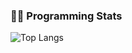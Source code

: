 ### 🧑‍💻 Programming Stats

![Top Langs](https://github-readme-stats.vercel.app/api/top-langs/?username=Datbuudien&layout=compact&langs_count=10&theme=radical)
<!--
**Datbuudien/Datbuudien** is a ✨ _special_ ✨ repository because its `README.md` (this file) appears on your GitHub profile.

Here are some ideas to get you started:

- 🔭 I’m currently working on ...
- 🌱 I’m currently learning ...
- 👯 I’m looking to collaborate on ...
- 🤔 I’m looking for help with ...
- 💬 Ask me about ...
- 📫 How to reach me: ...
- 😄 Pronouns: ...
- ⚡ Fun fact: ...
-->
